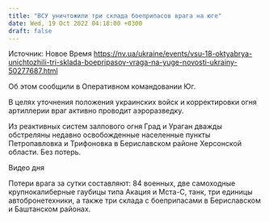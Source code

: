 ```yaml
---
title: "ВСУ уничтожили три склада боеприпасов врага на юге"
date: Wed, 19 Oct 2022 04:18:00 +0300
draft: false
---
```

Источник: Новое Время https://nv.ua/ukraine/events/vsu-18-oktyabrya-unichtozhili-tri-sklada-boepripasov-vraga-na-yuge-novosti-ukrainy-50277687.html


Об этом сообщили в Оперативном командовании Юг.

В целях уточнения положения украинских войск и корректировки огня артиллерии враг активно проводит аэроразведку.

Из реактивных систем залпового огня Град и Ураган дважды обстреляны недавно освобожденные населенные пункты Петропавловка и Трифоновка в Бериславском районе Херсонской области. Без потерь.

 Видео дня   

Потери врага за сутки составляют: 84 военных, две самоходные крупнокалиберные гаубицы типа Акация и Мста-С, танк, три единицы автобронетехники, а также три склада с боеприпасами в Бериславском и Баштанском районах.
